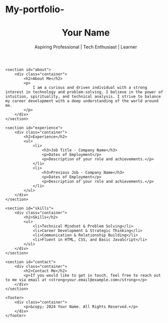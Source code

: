 # My-portfolio-
<!DOCTYPE html>
<html lang="en">
<head>
    <meta charset="UTF-8">
    <meta name="viewport" content="width=device-width, initial-scale=1.0">
    <meta http-equiv="X-UA-Compatible" content="ie=edge">
    <title>Your Name - Portfolio</title>
    <link rel="stylesheet" href="styles.css">
</head>
<body>
    <header>
        <div class="container">
            <h1>Your Name</h1>
            <p class="title">Aspiring Professional | Tech Enthusiast | Learner</p>
        </div>
    </header>

    <section id="about">
        <div class="container">
            <h2>About Me</h2>
            <p>
                I am a curious and driven individual with a strong interest in technology and problem-solving. I believe in the power of intuition, spirituality, and technical analysis. I strive to balance my career development with a deep understanding of the world around me.
            </p>
        </div>
    </section>

    <section id="experience">
        <div class="container">
            <h2>Experience</h2>
            <ul>
                <li>
                    <h3>Job Title - Company Name</h3>
                    <p>Dates of Employment</p>
                    <p>Description of your role and achievements.</p>
                </li>
                <li>
                    <h3>Previous Job - Company Name</h3>
                    <p>Dates of Employment</p>
                    <p>Description of your role and achievements.</p>
                </li>
            </ul>
        </div>
    </section>

    <section id="skills">
        <div class="container">
            <h2>Skills</h2>
            <ul>
                <li>Technical Mindset & Problem Solving</li>
                <li>Career Development & Strategic Thinking</li>
                <li>Communication & Relationship Building</li>
                <li>Fluent in HTML, CSS, and Basic JavaScript</li>
            </ul>
        </div>
    </section>

    <section id="contact">
        <div class="container">
            <h2>Contact Me</h2>
            <p>If you would like to get in touch, feel free to reach out to me via email at <strong>your.email@example.com</strong></p>
        </div>
    </section>

    <footer>
        <div class="container">
            <p>&copy; 2024 Your Name. All Rights Reserved.</p>
        </div>
    </footer>
</body>
</html>
